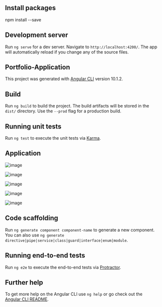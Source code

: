 ## Install packages

npm install --save

## Development server

Run `ng serve` for a dev server. Navigate to `http://localhost:4200/`. The app will automatically reload if you change any of the source files.

## Portfolio-Application

This project was generated with [Angular CLI](https://github.com/angular/angular-cli) version 10.1.2.

## Build

Run `ng build` to build the project. The build artifacts will be stored in the `dist/` directory. Use the `--prod` flag for a production build.

## Running unit tests

Run `ng test` to execute the unit tests via [Karma](https://karma-runner.github.io).

## Application 

![image](https://user-images.githubusercontent.com/11661523/94197102-ef52f500-fed2-11ea-9303-ce9065befe06.png)

![image](https://user-images.githubusercontent.com/11661523/94197129-f843c680-fed2-11ea-821d-f3e9559a4c27.png)

![image](https://user-images.githubusercontent.com/11661523/94197149-fe39a780-fed2-11ea-9a03-1a8299cbe156.png)

![image](https://user-images.githubusercontent.com/11661523/94197167-04c81f00-fed3-11ea-9179-e103ff6fe5b2.png)

![image](https://user-images.githubusercontent.com/11661523/94197180-0abe0000-fed3-11ea-9c0b-956412a1c4ac.png)

## Code scaffolding

Run `ng generate component component-name` to generate a new component. You can also use `ng generate directive|pipe|service|class|guard|interface|enum|module`.

## Running end-to-end tests

Run `ng e2e` to execute the end-to-end tests via [Protractor](http://www.protractortest.org/).

## Further help

To get more help on the Angular CLI use `ng help` or go check out the [Angular CLI README](https://github.com/angular/angular-cli/blob/master/README.md).
